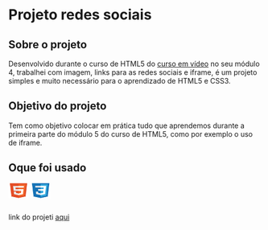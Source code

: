  <h1>Projeto redes sociais</h1>
 
 <h2>Sobre o projeto</h2>
 
 <p>Desenvolvido durante o curso de HTML5 do <a href="https://www.cursoemvideo.com" target="_blank">curso em vídeo</a> no seu módulo 4, trabalhei com imagem, links para as redes sociais e iframe, é um projeto simples e muito necessário para o aprendizado de HTML5 e CSS3.</p>


<h2>Objetivo do projeto</h2>

<p>Tem como objetivo colocar em prática tudo que aprendemos durante a primeira parte do módulo 5 do curso de HTML5, como por exemplo o uso de iframe.</p>

<h2>Oque foi usado</h2>

<div>
<img align="center" alt="calmon-HTML" height="30" width="40" src="https://raw.githubusercontent.com/devicons/devicon/master/icons/html5/html5-original.svg">
<img align="center" alt="calmon-CSS" height="30" width="40" src="https://raw.githubusercontent.com/devicons/devicon/master/icons/css3/css3-original.svg">
</div>

##

<p>link do projeti <a href="https://calmon1984.github.io/projeto-redes-sociais/" target="_blank">aqui</a></p>
